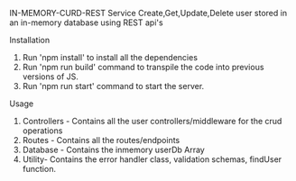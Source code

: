 IN-MEMORY-CURD-REST Service
Create,Get,Update,Delete user stored in an in-memory database using REST api's

Installation
1. Run 'npm install' to install all the dependencies
2. Run 'npm run build' command to transpile the code into previous versions of JS.
3. Run 'npm run start' command to start the server.

Usage
1. Controllers - Contains all the user controllers/middleware for the crud operations
2. Routes - Contains all the routes/endpoints
3. Database - Contains the inmemory userDb Array 
4. Utility- Contains the error handler class, validation schemas, findUser function.
